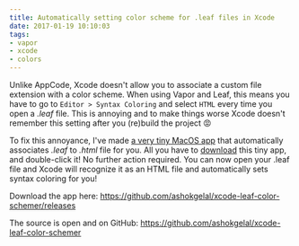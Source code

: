 ```yaml
---
title: Automatically setting color scheme for .leaf files in Xcode
date: 2017-01-19 10:10:03
tags:
- vapor 
- xcode
- colors
---
```


Unlike AppCode, Xcode doesn't allow you to associate a custom file extension with a color scheme. When using Vapor and Leaf, this means you have to go to `Editor > Syntax Coloring` and select `HTML` every time you open a *.leaf* file. This is annoying and to make things worse Xcode doesn't remember this setting after you (re)build the project 😡

To fix this annoyance, I've made [a very tiny MacOS app][1] that automatically associates *.leaf* to *.html* file for you. All you have to [download][2] this tiny app, and double-click it! No further action required. You can now open your .leaf file and Xcode will recognize it as an HTML file and automatically sets syntax coloring for you!

Download the app here: https://github.com/ashokgelal/xcode-leaf-color-schemer/releases

The source is open and on GitHub: https://github.com/ashokgelal/xcode-leaf-color-schemer

[1]: https://github.com/ashokgelal/xcode-leaf-color-schemer
[2]: https://github.com/ashokgelal/xcode-leaf-color-schemer/releases